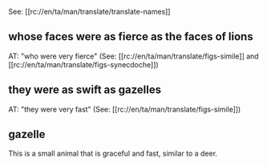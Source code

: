 See: [[rc://en/ta/man/translate/translate-names]]

## whose faces were as fierce as the faces of lions ##

AT: "who were very fierce"  (See: [[rc://en/ta/man/translate/figs-simile]] and [[rc://en/ta/man/translate/figs-synecdoche]])

## they were as swift as gazelles ##

AT: "they were very fast" (See: [[rc://en/ta/man/translate/figs-simile]])

## gazelle ##

This is a small animal that is graceful and fast, similar to a deer.